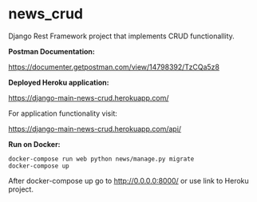 # news_crud

Django Rest Framework project that implements CRUD functionallity.

**Postman Documentation:**

https://documenter.getpostman.com/view/14798392/TzCQa5z8

**Deployed Heroku application:**

https://django-main-news-crud.herokuapp.com/

For application functionality visit:

https://django-main-news-crud.herokuapp.com/api/

**Run on Docker:**

``` 
docker-compose run web python news/manage.py migrate   
docker-compose up
```

After docker-compose up go to http://0.0.0.0:8000/ or use link to Heroku project. 
